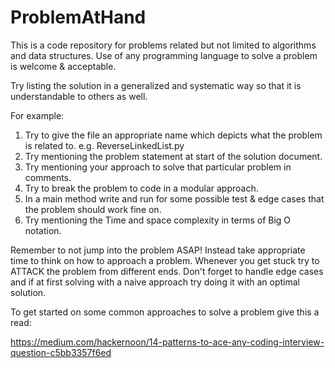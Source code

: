 # ProblemAtHand
This is a code repository for problems related but not limited to algorithms and data structures. 
Use of any programming language to solve a problem is welcome & acceptable.

Try listing the solution in a generalized and systematic way so that it is understandable to others as well.

For example: 

1. Try to give the file an appropriate name which depicts what the problem is related to. e.g. ReverseLinkedList.py
2. Try mentioning the problem statement at start of the solution document.
3. Try mentioning your approach to solve that particular problem in comments.
4. Try to break the problem to code in a modular approach.
5. In a main method write and run for some possible test & edge cases that the problem should work fine on.
6. Try mentioning the Time and space complexity in terms of Big O notation.

Remember to not jump into the problem ASAP! Instead take appropriate time to think on how to approach a problem. Whenever you get stuck try to ATTACK the problem from different ends. Don't forget to handle edge cases and if at first solving with a naive approach try doing it with an optimal solution.

To get started on some common approaches to solve a problem give this a read: 

https://medium.com/hackernoon/14-patterns-to-ace-any-coding-interview-question-c5bb3357f6ed
